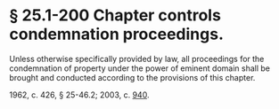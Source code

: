 # § 25.1-200 Chapter controls condemnation proceedings.

<p>Unless otherwise specifically provided by law, all proceedings for the condemnation of property under the power of eminent domain shall be brought and conducted according to the provisions of this chapter.</p><p>1962, c. 426, § 25-46.2; 2003, c. <a href='http://lis.virginia.gov/cgi-bin/legp604.exe?031+ful+CHAP0940'>940</a>.</p>